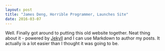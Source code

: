 ```yaml
---
layout: post
title: "James Deng, Horrible Programmer, Launches Site"
date: 2016-03-07
---
```


Well. Finally got around to putting this old website together. Neat thing about it - powered by [Jekyll](http://jekyllrb.com) and I can use Markdown to author my posts. It actually is a lot easier than I thought it was going to be.
